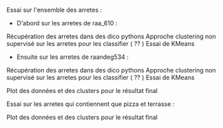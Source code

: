 Essai sur l'ensemble des arretes :

- D'abord sur les arretes de raa_610 :

Récupération des arretes dans des dico pythons
Approche clustering non supervisé sur les arretes pour les classifier ( ?? )
Essai de KMeans 

- Ensuite sur les arretes de raandeg534 :

Récupération des arretes dans des dico pythons
Approche clustering non supervisé sur les arretes pour les classifier ( ?? )
Essai de KMeans 


Plot des données et des clusters pour le résultat final 


Essai sur les arretes qui contiennent que pizza et terrasse :

Plot des données et des clusters pour le résultat final 
